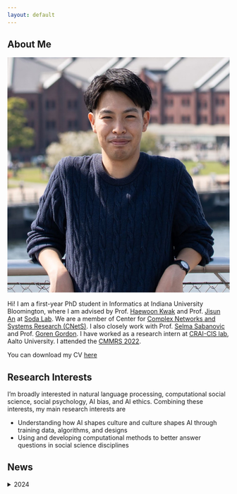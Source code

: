 ```yaml
---
layout: default
---
```


## About Me

<img class="profile-picture" src="profile.jpg">

Hi! I am a first-year PhD student in Informatics at Indiana University Bloomington, where I am advised by Prof. [Haewoon Kwak](https://luddy.indiana.edu/contact/profile/index.html?Haewoon_Kwak) and Prof. [Jisun An](https://luddy.indiana.edu/contact/profile/index.html?Jisun_An) at [Soda Lab](https://soda-labo.github.io/). We are a member of Center for [Complex Networks and Systems Research (CNetS)](https://cnets.indiana.edu/). I also closely work with Prof. [Selma Sabanovic](https://luddy.indiana.edu/contact/profile/?profile_id=288) and Prof. [Goren Gordon](https://luddy.indiana.edu/contact/profile/index.html?Goren_Gordon). I have worked as a research intern at [CRAI-CIS lab](https://crai-cis.aalto.fi/), Aalto University. I attended the [CMMRS 2022](https://cmmrs2022.mpi-sws.org/).

You can download my CV [here](CV.pdf)

## Research Interests

I’m broadly interested in natural language processing, computational social science, social psychology, AI bias, and AI ethics. Combining these interests, my main research interests are
* Understanding how AI shapes culture and culture shapes AI through training data, algorithms, and designs
* Using and developing computational methods to better answer questions in social science disciplines

## News
<details>
  <summary>2024</summary>

  <ul>
    <li>April  &nbsp;&nbsp;&nbsp;&nbsp;   I am joining Indiana University Bloomington!</li>
  </ul>
</details>


<br />
<br />
<br />
